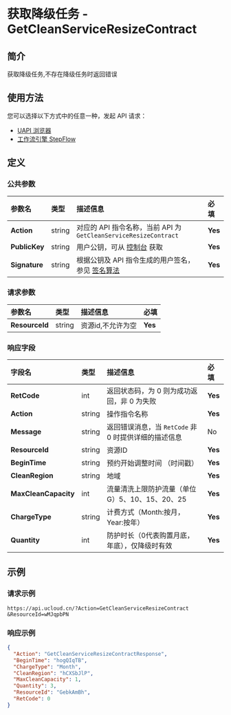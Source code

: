 # 获取降级任务 - GetCleanServiceResizeContract

## 简介

获取降级任务,不存在降级任务时返回错误






## 使用方法

您可以选择以下方式中的任意一种，发起 API 请求：
- [UAPI 浏览器](https://console.ucloud.cn/uapi/detail?id=GetCleanServiceResizeContract)
- [工作流引擎 StepFlow](https://console.ucloud.cn/stepflow/manage/)


## 定义

### 公共参数

| 参数名 | 类型 | 描述信息 | 必填 |
|:---|:---|:---|:---|
| **Action**     | string  | 对应的 API 指令名称，当前 API 为 `GetCleanServiceResizeContract`                        | **Yes** |
| **PublicKey**  | string  | 用户公钥，可从 [控制台](https://console.ucloud.cn/uapi/apikey) 获取                                             | **Yes** |
| **Signature**  | string  | 根据公钥及 API 指令生成的用户签名，参见 [签名算法](api/summary/signature.md)  | **Yes** |

### 请求参数

| 参数名 | 类型 | 描述信息 | 必填 |
|:---|:---|:---|:---|
| **ResourceId** | string | 资源id,不允许为空 |**Yes**|

### 响应字段

| 字段名 | 类型 | 描述信息 | 必填 |
|:---|:---|:---|:---|
| **RetCode** | int | 返回状态码，为 0 则为成功返回，非 0 为失败 |**Yes**|
| **Action** | string | 操作指令名称 |**Yes**|
| **Message** | string | 返回错误消息，当 `RetCode` 非 0 时提供详细的描述信息 |No|
| **ResourceId** | string | 资源ID |**Yes**|
| **BeginTime** | string | 预约开始调整时间 （时间戳） |**Yes**|
| **CleanRegion** | string | 地域 |**Yes**|
| **MaxCleanCapacity** | int | 流量清洗上限防护流量（单位G）5、10、15、20、25 |**Yes**|
| **ChargeType** | string | 计费方式（Month:按月，Year:按年） |**Yes**|
| **Quantity** | int | 防护时长（0代表购置月底，年底），仅降级时有效 |**Yes**|




## 示例

### 请求示例
    
```
https://api.ucloud.cn/?Action=GetCleanServiceResizeContract
&ResourceId=wMJqpbPN
```

### 响应示例
    
```json
{
  "Action": "GetCleanServiceResizeContractResponse",
  "BeginTime": "hogQIqTB",
  "ChargeType": "Month",
  "CleanRegion": "hCXSbJlP",
  "MaxCleanCapacity": 1,
  "Quantity": 3,
  "ResourceId": "GebkAmBh",
  "RetCode": 0
}
```





